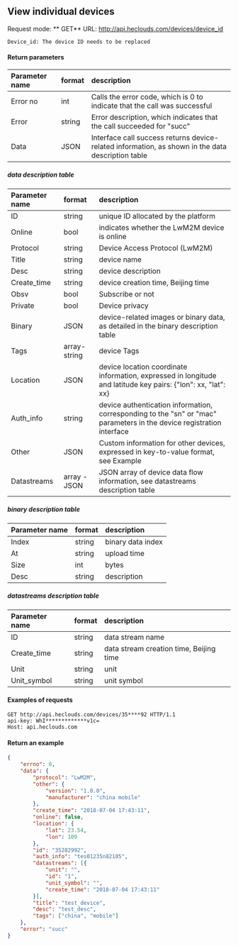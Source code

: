 View individual devices
---

Request mode: ** GET**
URL: http://api.heclouds.com/devices/device_id

    Device_id: The device ID needs to be replaced


#### Return parameters
Parameter name | format | description
:- | :- | :- 
Error no | int | Calls the error code, which is 0 to indicate that the call was successful
Error | string | Error description, which indicates that the call succeeded for "succ"
Data | JSON | Interface call success returns device-related information, as shown in the data description table


##### data description table

Parameter name | format | description
:- | :- | :- 
ID | string | unique ID allocated by the platform
Online | bool | indicates whether the LwM2M device is online
Protocol | string | Device Access Protocol (LwM2M)
Title | string | device name
Desc | string | device description
Create_time | string | device creation time, Beijing time
Obsv | bool | Subscribe or not
Private | bool | Device privacy
Binary | JSON | device-related images or binary data, as detailed in the binary description table
Tags | array-string | device Tags
Location | JSON | device location coordinate information, expressed in longitude and latitude key pairs: {"lon": xx, "lat": xx}
Auth_info | string | device authentication information, corresponding to the "sn" or "mac" parameters in the device registration interface
Other | JSON | Custom information for other devices, expressed in key-to-value format, see Example
Datastreams | array - JSON | JSON array of device data flow information, see datastreams description table


##### binary description table
Parameter name | format | description
:- | :- | :-
Index | string | binary data index
At | string | upload time
Size | int | bytes
Desc | string | description

##### datastreams description table

Parameter name | format | description
:- | :- | :- 
ID | string | data stream name
Create_time | string | data stream creation time, Beijing time
Unit | string | unit
Unit_symbol | string | unit symbol

#### Examples of requests

```text
GET http://api.heclouds.com/devices/35****92 HTTP/1.1
api-key: WhI*************v1c=
Host: api.heclouds.com

```


#### Return an example
```json
{
    "errno": 0,
    "data": {
        "protocol": "LwM2M",
        "other": {
            "version": "1.0.0",
            "manufacturer": "china mobile"
        },
        "create_time": "2018-07-04 17:43:11",
        "online": false,
        "location": {
            "lat": 23.54,
            "lon": 109
        },
        "id": "35282992",
        "auth_info": "tes01235n82105",
        "datastreams": [{
            "unit": "",
            "id": "1",
            "unit_symbol": "",
            "create_time": "2018-07-04 17:43:11"
        }],
        "title": "test_device",
        "desc": "test_desc",
        "tags": ["china", "mobile"]
    },
    "error": "succ"
}
```